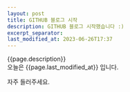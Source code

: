 ```yaml
---
layout: post
title: GITHUB 블로그 시작
description: GITHUB 블로그 시작했습니다 :)
excerpt_separator:
last_modified_at: 2023-06-26T17:37
---
```


{{page.description}}  
오늘은 {{page.last_modified_at}} 입니다.

자주 들러주세요.
